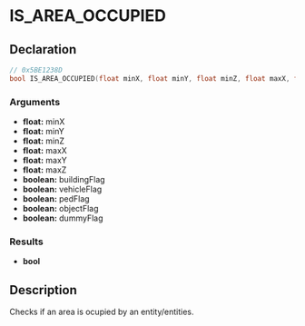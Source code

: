 # IS_AREA_OCCUPIED

## Declaration
```cpp
// 0x5BE1238D
bool IS_AREA_OCCUPIED(float minX, float minY, float minZ, float maxX, float maxY, float maxZ, bool buildingFlag, bool vehicleFlag, bool pedFlag, bool objectFlag, bool dummyFlag);
```

### Arguments
- **float:** minX
- **float:** minY
- **float:** minZ
- **float:** maxX
- **float:** maxY
- **float:** maxZ
- **boolean:** buildingFlag
- **boolean:** vehicleFlag
- **boolean:** pedFlag
- **boolean:** objectFlag
- **boolean:** dummyFlag

### Results
- **bool**

## Description
Checks if an area is ocupied by an entity/entities.